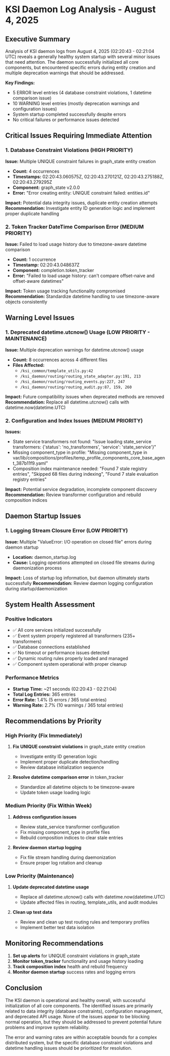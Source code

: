 # KSI Daemon Log Analysis - August 4, 2025

## Executive Summary

Analysis of KSI daemon logs from August 4, 2025 (02:20:43 - 02:21:04 UTC) reveals a generally healthy system startup with several minor issues that need attention. The daemon successfully initialized all core components, but encountered specific errors during entity creation and multiple deprecation warnings that should be addressed.

**Key Findings:**
- 5 ERROR level entries (4 database constraint violations, 1 datetime comparison issue)
- 10 WARNING level entries (mostly deprecation warnings and configuration issues)
- System startup completed successfully despite errors
- No critical failures or performance issues detected

## Critical Issues Requiring Immediate Attention

### 1. Database Constraint Violations (HIGH PRIORITY)
**Issue:** Multiple UNIQUE constraint failures in graph_state entity creation
- **Count:** 4 occurrences
- **Timestamps:** 02:20:43.060575Z, 02:20:43.270121Z, 02:20:43.275188Z, 02:20:43.279295Z
- **Component:** graph_state v2.0.0
- **Error:** "Error creating entity: UNIQUE constraint failed: entities.id"

**Impact:** Potential data integrity issues, duplicate entity creation attempts
**Recommendation:** Investigate entity ID generation logic and implement proper duplicate handling

### 2. Token Tracker DateTime Comparison Error (MEDIUM PRIORITY)
**Issue:** Failed to load usage history due to timezone-aware datetime comparison
- **Count:** 1 occurrence  
- **Timestamp:** 02:20:43.048637Z
- **Component:** completion.token_tracker
- **Error:** "Failed to load usage history: can't compare offset-naive and offset-aware datetimes"

**Impact:** Token usage tracking functionality compromised
**Recommendation:** Standardize datetime handling to use timezone-aware objects consistently

## Warning Level Issues

### 1. Deprecated datetime.utcnow() Usage (LOW PRIORITY - MAINTENANCE)
**Issue:** Multiple deprecation warnings for datetime.utcnow() usage
- **Count:** 8 occurrences across 4 different files
- **Files Affected:**
  - `/ksi_common/template_utils.py:42`
  - `/ksi_daemon/routing/routing_state_adapter.py:191, 213`
  - `/ksi_daemon/routing/routing_events.py:227, 247`
  - `/ksi_daemon/routing/routing_audit.py:87, 159, 260`

**Impact:** Future compatibility issues when deprecated methods are removed
**Recommendation:** Replace all datetime.utcnow() calls with datetime.now(datetime.UTC)

### 2. Configuration and Index Issues (MEDIUM PRIORITY)
**Issues:**
- State service transformers not found: "Issue loading state_service transformers: {'status': 'no_transformers', 'service': 'state_service'}"
- Missing component_type in profile: "Missing component_type in var/lib/compositions/profiles/temp_profile_components_core_base_agent_387b11f9.yaml"
- Composition index maintenance needed: "Found 7 stale registry entries", "Skipped 68 files during indexing", "Found 7 stale evaluation registry entries"

**Impact:** Potential service degradation, incomplete component discovery
**Recommendation:** Review transformer configuration and rebuild composition indices

## Daemon Startup Issues

### 1. Logging Stream Closure Error (LOW PRIORITY)
**Issue:** Multiple "ValueError: I/O operation on closed file" errors during daemon startup
- **Location:** daemon_startup.log
- **Cause:** Logging operations attempted on closed file streams during daemonization process

**Impact:** Loss of startup log information, but daemon ultimately starts successfully
**Recommendation:** Review daemon logging configuration during startup/daemonization

## System Health Assessment

### Positive Indicators
- ✅ All core services initialized successfully
- ✅ Event system properly registered all transformers (235+ transformers)
- ✅ Database connections established
- ✅ No timeout or performance issues detected
- ✅ Dynamic routing rules properly loaded and managed
- ✅ Component system operational with proper cleanup

### Performance Metrics
- **Startup Time:** ~21 seconds (02:20:43 - 02:21:04)
- **Total Log Entries:** 365 entries
- **Error Rate:** 1.4% (5 errors / 365 total entries)
- **Warning Rate:** 2.7% (10 warnings / 365 total entries)

## Recommendations by Priority

### High Priority (Fix Immediately)
1. **Fix UNIQUE constraint violations** in graph_state entity creation
   - Investigate entity ID generation logic
   - Implement proper duplicate detection/handling
   - Review database initialization sequence

2. **Resolve datetime comparison error** in token_tracker
   - Standardize all datetime objects to be timezone-aware
   - Update token usage loading logic

### Medium Priority (Fix Within Week)
1. **Address configuration issues**
   - Review state_service transformer configuration
   - Fix missing component_type in profile files
   - Rebuild composition indices to clear stale entries

2. **Review daemon startup logging**
   - Fix file stream handling during daemonization
   - Ensure proper log rotation and cleanup

### Low Priority (Maintenance)
1. **Update deprecated datetime usage**
   - Replace all datetime.utcnow() calls with datetime.now(datetime.UTC)
   - Update affected files in routing, template_utils, and audit modules

2. **Clean up test data**
   - Review and clean up test routing rules and temporary profiles
   - Implement better test data isolation

## Monitoring Recommendations

1. **Set up alerts** for UNIQUE constraint violations in graph_state
2. **Monitor token_tracker** functionality and usage history loading
3. **Track composition index** health and rebuild frequency
4. **Monitor daemon startup** success rates and logging errors

## Conclusion

The KSI daemon is operational and healthy overall, with successful initialization of all core components. The identified issues are primarily related to data integrity (database constraints), configuration management, and deprecated API usage. None of the issues appear to be blocking normal operation, but they should be addressed to prevent potential future problems and improve system reliability.

The error and warning rates are within acceptable bounds for a complex distributed system, but the specific database constraint violations and datetime handling issues should be prioritized for resolution.